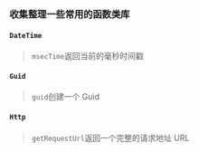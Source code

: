 ### 收集整理一些常用的函数类库

#### `DateTime`
> `msecTime`返回当前的毫秒时间戳


#### `Guid`
> `guid`创建一个 Guid


#### `Http`
> `getRequestUrl`返回一个完整的请求地址 URL